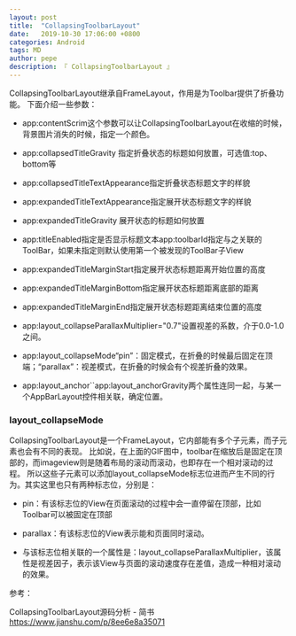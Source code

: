 ```yaml
---
layout: post
title:  "CollapsingToolbarLayout"
date:   2019-10-30 17:06:00 +0800
categories: Android
tags: MD
author: pepe
description: 『 CollapsingToolbarLayout 』
---
```


CollapsingToolbarLayout继承自FrameLayout，作用是为Toolbar提供了折叠功能。
下面介绍一些参数：

* app:contentScrim这个参数可以让CollapsingToolbarLayout在收缩的时候，背景图片消失的时候，指定一个颜色。

* app:collapsedTitleGravity 指定折叠状态的标题如何放置，可选值:top、bottom等

* app:collapsedTitleTextAppearance指定折叠状态标题文字的样貌

* app:expandedTitleTextAppearance指定展开状态标题文字的样貌

* app:expandedTitleGravity  展开状态的标题如何放置

* app:titleEnabled指定是否显示标题文本app:toolbarId指定与之关联的ToolBar，如果未指定则默认使用第一个被发现的ToolBar子View

* app:expandedTitleMarginStart指定展开状态标题距离开始位置的高度

* app:expandedTitleMarginBottom指定展开状态标题距离底部的距离

* app:expandedTitleMarginEnd指定展开状态标题距离结束位置的高度

* app:layout_collapseParallaxMultiplier="0.7"设置视差的系数，介于0.0-1.0之间。

* app:layout_collapseMode“pin”：固定模式，在折叠的时候最后固定在顶端；“parallax”：视差模式，在折叠的时候会有个视差折叠的效果。

* app:layout_anchor``app:layout_anchorGravity两个属性连同一起，与某一个AppBarLayout控件相关联，确定位置。



### **layout_collapseMode**
CollapsingToolbarLayout是一个FrameLayout，它内部能有多个子元素，而子元素也会有不同的表现。
比如说，在上面的GIF图中，toolbar在缩放后是固定在顶部的，而imageview则是随着布局的滚动而滚动，也即存在一个相对滚动的过程。
所以这些子元素可以添加layout_collapseMode标志位进而产生不同的行为。其实这里也只有两种标志位，分别是：

* pin：有该标志位的View在页面滚动的过程中会一直停留在顶部，比如Toolbar可以被固定在顶部

* parallax：有该标志位的View表示能和页面同时滚动。

* 与该标志位相关联的一个属性是：layout_collapseParallaxMultiplier，该属性是视差因子，表示该View与页面的滚动速度存在差值，造成一种相对滚动的效果。

























参考：

CollapsingToolbarLayout源码分析 - 简书
https://www.jianshu.com/p/8ee6e8a35071


















